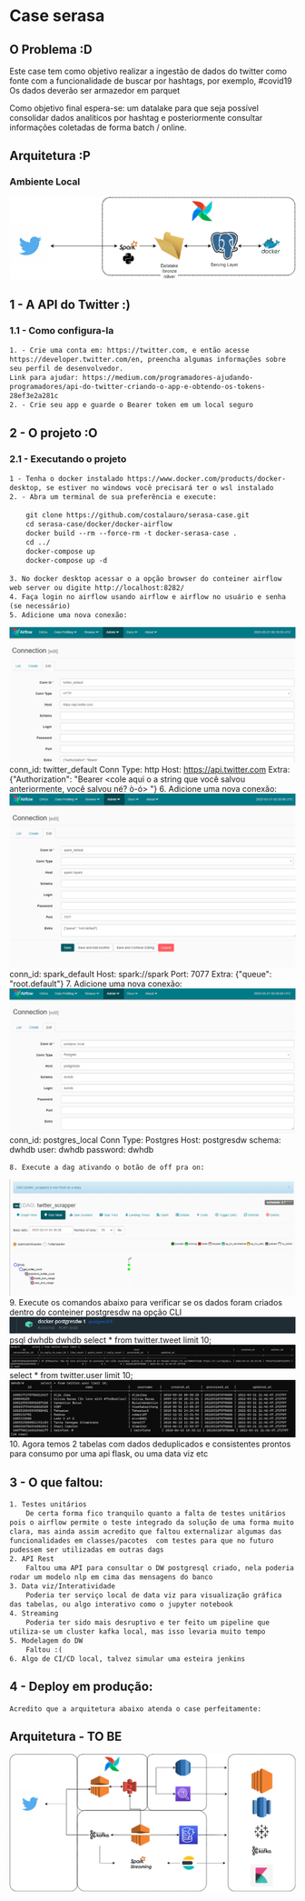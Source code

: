 # Case serasa

## O Problema :D
Este case tem como objetivo realizar a ingestão de dados do twitter como fonte
com a funcionalidade de buscar por hashtags, por exemplo, #covid19
Os dados deverão ser armazedor em parquet

Como objetivo final espera-se: um datalake para que seja possível consolidar dados analíticos por hashtag e posteriormente consultar informações coletadas de forma batch / online.

## Arquitetura :P

### Ambiente Local
![](docs/arquitetura-case-serasa-local.drawio.png)


## 1 - A API do Twitter :)

### 1.1 - Como configura-la
    1. - Crie uma conta em: https://twitter.com, e então acesse https://developer.twitter.com/en, preencha algumas informações sobre seu perfil de desenvolvedor. 
    Link para ajudar: https://medium.com/programadores-ajudando-programadores/api-do-twitter-criando-o-app-e-obtendo-os-tokens-28ef3e2a281c
    2. - Crie seu app e guarde o Bearer token em um local seguro

## 2 - O projeto :O

### 2.1 - Executando o projeto

    1 - Tenha o docker instalado https://www.docker.com/products/docker-desktop, se estiver no windows você precisará ter o wsl instalado
    2. - Abra um terminal de sua preferência e execute:
        
        git clone https://github.com/costalauro/serasa-case.git
        cd serasa-case/docker/docker-airflow
        docker build --rm --force-rm -t docker-serasa-case .
        cd ../
        docker-compose up
        docker-compose up -d
        
    3. No docker desktop acessar o a opção browser do conteiner airflow web server ou digite http://localhost:8282/
    4. Faça login no airflow usando airflow e airflow no usuário e senha (se necessário)
    5. Adicione uma nova conexão:
![](docs/twitter_connection.png)
        conn_id: twitter_default
        Conn Type: http
        Host: https://api.twitter.com
        Extra: 
        {"Authorization": "Bearer <cole aqui o a string que você salvou anteriormente, você salvou né?  ò-ó> "}
    6. Adicione uma nova conexão:
![](docs/spark_connection.png)
        conn_id: spark_default
        Host: spark://spark
        Port: 7077
		Extra: {"queue": "root.default"}
    7.  Adicione uma nova conexão:
![](docs/jdbc-dw.png)
        conn_id: postgres_local
		Conn Type: Postgres
        Host: postgresdw
        schema: dwhdb
        user: dwhdb
        password: dwhdb
        
    8. Execute a dag ativando o botão de off pra on:
![](docs/dag-execucao.png)
    9.  Execute os comandos abaixo para verificar se os dados foram criados dentro do conteiner postgresdw na opção CLI
![](docs/postgrescli.png)
        psql dwhdb dwhdb
        select * from twitter.tweet limit 10;
![](docs/tweet.png)
        select * from twitter.user limit 10;
![](docs/user.png)
    10. Agora temos 2 tabelas com dados deduplicados e consistentes prontos para consumo por uma api flask, ou uma data viz etc

## 3 - O que faltou:

    1. Testes unitários
        De certa forma fico tranquilo quanto a falta de testes unitários pois o airflow permite o teste integrado da solução de uma forma muito clara, mas ainda assim acredito que faltou externalizar algumas das funcionalidades em classes/pacotes  com testes para que no futuro pudessem ser utilizadas em outras dags
    2. API Rest
        Faltou uma API para consultar o DW postgresql criado, nela poderia rodar um modelo nlp em cima das mensagens do banco
    3. Data viz/Interatividade
        Poderia ter serviço local de data viz para visualização gráfica das tabelas, ou algo interativo como o jupyter notebook
    4. Streaming
        Poderia ter sido mais desruptivo e ter feito um pipeline que utiliza-se um cluster kafka local, mas isso levaria muito tempo
    5. Modelagem do DW
        Faltou :(
    6. Algo de CI/CD local, talvez simular uma esteira jenkins

## 4 - Deploy em produção:
    Acredito que a arquitetura abaixo atenda o case perfeitamente:
## Arquitetura - TO BE
![](docs/arquitetura-case-serasa.drawio.png)